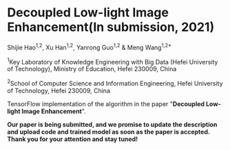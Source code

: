 # Decoupled Low-light Image Enhancement(In submission, 2021)

Shijie Hao<sup>1,2</sup>, Xu Han<sup>1,2</sup>, Yanrong Guo<sup>1,2</sup> & Meng Wang<sup>1,2*</sup>

<sup>1</sup>Key Laboratory of Knowledge Engineering with Big Data (Hefei University of Technology), Ministry of Education, Hefei 230009, China

<sup>2</sup>School of Computer Science and Information Engineering, Hefei University of Technology, Hefei 230009, China

TensorFlow implementation of the algorithm in the paper "**Decoupled Low-light Image Enhancement**".

**Our paper is being submitted, and we promise to update the description and upload code and trained model as soon as the paper is accepted. Thank you for your attention and stay tuned!**
